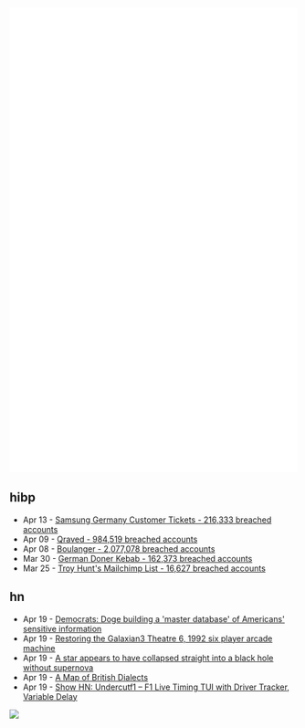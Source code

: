 ![Metrics](https://raw.githubusercontent.com/phixion/phixion/master/metrics.svg)

## hibp

<!--
for https://github.com/phixion/phixion/blob/main/.github/workflows/feeds.yml
-->
<!--START_SECTION:haveibeenpwnd-->
- Apr 13 - [Samsung Germany Customer Tickets - 216,333 breached accounts](https://haveibeenpwned.com/PwnedWebsites#SamsungGermany)
- Apr 09 - [Qraved - 984,519 breached accounts](https://haveibeenpwned.com/PwnedWebsites#Qraved)
- Apr 08 - [Boulanger - 2,077,078 breached accounts](https://haveibeenpwned.com/PwnedWebsites#Boulanger)
- Mar 30 - [German Doner Kebab - 162,373 breached accounts](https://haveibeenpwned.com/PwnedWebsites#GermanDonerKebab)
- Mar 25 - [Troy Hunt's Mailchimp List - 16,627 breached accounts](https://haveibeenpwned.com/PwnedWebsites#TroyHuntMailchimpList)
<!--END_SECTION:haveibeenpwnd-->

## hn

<!--
for https://github.com/phixion/phixion/blob/main/.github/workflows/feeds.yml
-->
<!--START_SECTION:hn-->
- Apr 19 - [Democrats: Doge building a 'master database' of Americans' sensitive information](https://www.theverge.com/tech/652215/doge-cross-agency-master-database-sensitive-information)
- Apr 19 - [Restoring the Galaxian3 Theatre 6, 1992 six player arcade machine](https://philwip.com/2025/04/14/galaxian-3-project-revival/)
- Apr 19 - [A star appears to have collapsed straight into a black hole without supernova](https://science.nasa.gov/missions/hubble/collapsing-star-gives-birth-to-a-black-hole/)
- Apr 19 - [A Map of British Dialects](https://starkeycomics.com/2023/11/07/map-of-british-english-dialects/)
- Apr 19 - [Show HN: Undercutf1 – F1 Live Timing TUI with Driver Tracker, Variable Delay](https://github.com/JustAman62/undercut-f1)
<!--END_SECTION:hn-->

<!--
for https://yhype.me
-->
![](https://hit.yhype.me/github/profile?user_id=13013670)

